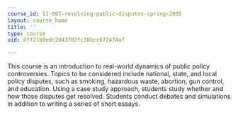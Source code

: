 ```yaml
---
course_id: 11-007-resolving-public-disputes-spring-2005
layout: course_home
title: ''
type: course
uid: 8ff21b8edc2d43702fc38bcc672474af

---
```

This course is an introduction to real-world dynamics of public policy controversies. Topics to be considered include national, state, and local policy disputes, such as smoking, hazardous waste, abortion, gun control, and education. Using a case study approach, students study whether and how those disputes get resolved. Students conduct debates and simulations in addition to writing a series of short essays.
